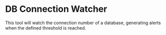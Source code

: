 DB Connection Watcher
=====================

This tool will watch the connection number of a database, generating alerts when the defined threshold is reached.

